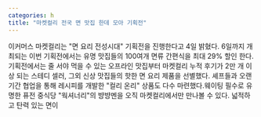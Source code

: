 ```yaml
---
categories: h
title: "마켓컬리 전국 면 맛집 한데 모아 기획전"
---
```

이커머스 마켓컬리는 "면 요리 전성시대" 기획전을 진행한다고 4일 밝혔다. 6일까지 개최되는 이번 기획전에서는 유명 맛집들의 100여개 면류 간편식을 최대 29% 할인 한다.기획전에서는 줄 서야 먹을 수 있는 오프라인 맛집부터 마켓컬리 누적 후기가 2만 개 이상 되는 스테디 셀러, 그외 신상 맛집들의 핫한 면 요리 제품을 선별했다. 셰프들과 오랜 기간 협업을 통해 레시피를 개발한 "컬리 온리" 상품도 다수 마련했다.웨이팅 필수로 유명한 퓨전 중식당 "웍셔너리"의 뱡뱡멘을 오직 마켓컬리에서만 만나볼 수 있다. 넓적하고 탄력 있는 면이